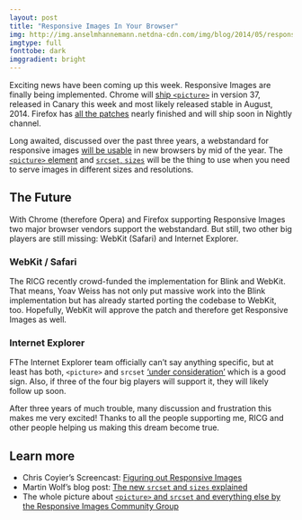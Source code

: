 ```yaml
---
layout: post
title: "Responsive Images In Your Browser"
img: http://img.anselmhannemann.netdna-cdn.com/img/blog/2014/05/responsive-images-coming/header.jpg
imgtype: full
fonttobe: dark
imggradient: bright
---
```


Exciting news have been coming up this week. Responsive Images are finally being implemented. Chrome will [ship `<picture>`](https://codereview.chromium.org/265763010/) in version 37, released in Canary this week and most likely released stable in August, 2014. Firefox has [all the patches](https://bugzilla.mozilla.org/show_bug.cgi?id=870022#c55) nearly finished and will ship soon in Nightly channel.

Long awaited, discussed over the past three years, a webstandard for responsive images [will be usable](http://caniuse.com/#search=srcset) in new browsers by mid of the year. The [`<picture>` element](http://picture.responsiveimages.org/) and [`srcset`, `sizes`](http://www.w3.org/html/wg/drafts/srcset/w3c-srcset/) will be the thing to use when you need to serve images in different sizes and resolutions.

## The Future

With Chrome (therefore Opera) and Firefox supporting Responsive Images two major browser vendors support the webstandard. But still, two other big players are still missing: WebKit (Safari) and Internet Explorer.

### WebKit / Safari

The RICG recently crowd-funded the implementation for Blink and WebKit. That means, Yoav Weiss has not only put massive work into the Blink implementation but has already started porting the codebase to WebKit, too. Hopefully, WebKit will approve the patch and therefore get Responsive Images as well.

### Internet Explorer

FThe Internet Explorer team officially can’t say anything specific, but at least has both, `<picture>` and `srcset` [‘under consideration’](http://status.modern.ie/pictureelement?term=pic) which is a good sign. Also, if three of the four big players will support it, they will likely follow up soon.

After three years of much trouble, many discussion and frustration this makes me very excited! Thanks to all the people supporting me, RICG and other people helping us making this dream become true.

## Learn more

- Chris Coyier’s Screencast: [Figuring out Responsive Images](http://css-tricks.com/video-screencasts/133-figuring-responsive-images/)
- Martin Wolf’s blog post: [The new `srcset` and `sizes` explained](http://martinwolf.org/2014/05/07/the-new-srcset-and-sizes-explained/)
- The whole picture about [`<picture>` and `srcset` and everything else by the Responsive Images Community Group](http://responsiveimages.org/)
